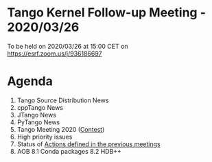 # Tango Kernel Follow-up Meeting - 2020/03/26

To be held on 2020/03/26 at 15:00 CET on https://esrf.zoom.us/j/936186697

# Agenda
 
 1. Tango Source Distribution News
 2. cppTango News
 3. JTango News
 4. PyTango News
 5. Tango Meeting 2020 ([Contest](https://github.com/tango-controls/meeting-2020-contest))
 6. High priority issues
 7. Status of [Actions defined in the previous meetings](https://github.com/tango-controls/tango-kernel-followup/blob/master/2020/2020-03-12/Minutes.md#summary-of-remaining-actions)
 8. AOB
 8.1 Conda packages
 8.2 HDB++
 
